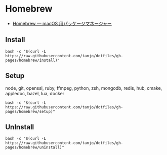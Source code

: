 # Homebrew

- [Homebrew — macOS 用パッケージマネージャー](http://brew.sh/index_ja.html)

## Install

```
bash -c "$(curl -L https://raw.githubusercontent.com/tanjo/dotfiles/gh-pages/homebrew/install)"
```

## Setup

node, git, openssl, ruby, ffmpeg, python, zsh, mongodb, redis, hub, cmake, appledoc, bazel, lua, docker

```
bash -c "$(curl -L https://raw.githubusercontent.com/tanjo/dotfiles/gh-pages/homebrew/setup)"
```

## UnInstall

```
bash -c "$(curl -L https://raw.githubusercontent.com/tanjo/dotfiles/gh-pages/homebrew/uninstall)"
```

